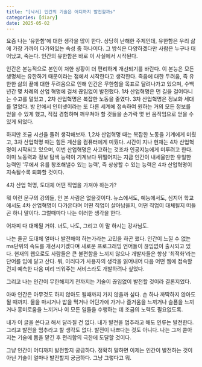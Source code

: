 ```yaml
---
title: "[낙서] 인간의 기술은 어디까지 발전할까s"
categories: [diary]
date: 2025-05-02
---
```


요즘 나는 '유한함'에 대한 생각을 많이 한다. 상당히 난해한 주제인데, 유한함은 우리 삶에 가장 가까이 다가와있는 속성 중 하나이다. 그 방식은 다양하겠다만 사람은 누구나 태어났고, 죽는다. 인간의 유한함은 바로 이 사실에서 시작된다.

인간은 본능적으로 본인이 처한 상황이 더 편리하게 개선되기를 바란다. 이 본능은 모든 생명체는 유한하기 때문이라는 점에서 시작한다고 생각한다. 죽음에 대한 두려움, 즉 유한한 삶의 끝에 대한 두려움으로 인해 인간은 무한함을 목표로 달려나가고 있으며, 수백년간 몇 차례의 산업 혁명에 걸쳐 끊임없이 발전했다. 1차 산업혁명은 먼 길을 걸어다니는 수고를 덜었고 , 2차 산업혁명은 복잡한 노동을 줄였다. 3차 산업혁명은 정보화 세대를 열었다. 방 안에서 인터넷이라는 또 다른 세계에 접속하여 원하는 거의 모든 정보를 얻을 수 있게 했고, 직접 경험하며 깨우쳐야 할 것들을 손가락 몇 번 움직임으로 얻을 수 있게 되었다.

하지만 조금 시선을 돌려 생각해보자. 1,2차 산업혁명 때는 복잡한 노동을 기계에게 미뤘고, 3차 산업혁명 때는 힘든 계산을 컴퓨터에게 미뤘다. 시간이 지나 현재는 4차 산업혁명이 시작되고 있으며, 이번 산업혁명은 사고하는 것조차 인공지능에게 미루려고 한다. 이미 노동력과 정보 탐색 능력이 기계보다 뒤떨어지는 지금 인간이 내세울만한 유일한 능력인 '무에서 유를 창조해낼수 있는 능력', 즉 상상할 수 있는 능력은 4차 산업혁명이 지속될수록 퇴화할 것이다.

4차 산업 혁명, 도대체 어떤 직업을 가져야 하는가?

뭐 이런 문구의 강의들, 안 본 사람은 없을것이다. 뉴스에서도, 예능에서도, 심지어 학교에서도 4차 산업혁명이 다가온다며 어떤 직업이 살아남을지, 어떤 직업이 대체될지 떠들곤 하니 말이다. 그럴때마다 나는 이러한 생각을 한다.

어차피 다 대체될 거야. 너도, 나도, 그리고 이 말 하시는 강사님도.

나는 줄곧 도대체 얼마나 발전해야 하는가라는 고민을 하곤 했다. 인간이 느낄 수 없는 ms단위의 속도를 개선시키겠다며 새로운 프로그래밍 언어들이 끊임없이 출시되고 있다. 현재의 웹으로도 사람들은 큰 불편함을 느끼지 않으나 개발자들은 항상 '최적화'라는 단어를 입에 달고 산다. 뭐, 이러다가 사용자의 생각을 읽어내어 다음 어떤 웹에 접속할건지 예측한 다음 미리 띄워주는 서비스라도 개발하려나 싶었다.

그리고 나는 인간이 무한해지기 전까지는 기술이 끊임없이 발전할 것이라 결론지었다.

아마 인간은 아무것도 하지 않아도 될때까지 가지 않을까 싶다. 손 하나 까딱하지 않아도 될 때까지. 물을 마시거나 밥을 먹거나 어딘가에 가거나 즐거움을 느끼거나 슬픔을 느끼거나 흥미로움을 느끼거나 이 모든 일들을 수행하는 데 조금의 노력도 필요없도록.

내가 이 글을 쓴다고 해서 달라질 건 없다. 내가 발전을 멈추라고 해도 인류는 발전한다. 그리고 발전을 멈추라고 할 생각도 없다. 발전이 나쁘다는 것도 아니다. 나는 그저 쏟아지는 기술에 몸을 맡긴 후 편리함의 극한에 도달할 것이다.

그냥 인간이 어디까지 발전할지 궁금하다. 정확히 말하면 이제는 인간이 발전하는 것이 아닌 기술이 얼마나 발전할지 궁금하다. 그냥 그렇다고 뭐.